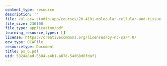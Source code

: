 ```yaml
---
content_type: resource
description: ''
file: /ol-ocw-studio-app/courses/20-410j-molecular-cellular-and-tissue-biomechanics-be-410j-spring-2003/5824a8ad5584a4b1a87d54d68d8fdaf1_ps_6.pdf
file_size: 236100
file_type: application/pdf
learning_resource_types: []
license: https://creativecommons.org/licenses/by-nc-sa/4.0/
ocw_type: OCWFile
resourcetype: Document
title: ps_6.pdf
uid: 5824a8ad-5584-a4b1-a87d-54d68d8fdaf1
---
```

